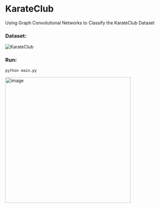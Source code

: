 # KarateClub
Using Graph Convolutional Networks to Classify the KarateClub Dataset

### Dataset:

![KarateClub](https://github.com/XiaShan1227/KarateClub/assets/67092235/ce9f794b-e893-4369-8417-51e7c11ff531)

### Run:
```python
python main.py
```

<img width="398" alt="image" src="https://github.com/XiaShan1227/KarateClub/assets/67092235/7c32bf55-d4fc-4306-af34-294b4fc32b77">

